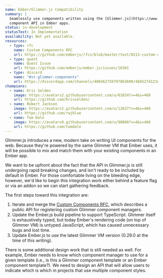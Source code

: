 ```yaml
---
name: Ember/Glimmer.js Compatibility
summary: |
  Seamlessly use components written using the [Glimmer.js](https://www.glimmerjs.com)
  component API in Ember apps.
status: in-development
statusText: In Implementation
availability: Not yet available.
resources:
  - type: rfc
    name: Custom Components RFC
    url: https://github.com/emberjs/rfcs/blob/master/text/0213-custom-components.md
  - type: quest
    name: Quest Issue
    url: https://github.com/emberjs/ember.js/issues/16301
  - type: discord
    name: "#st-glimmer-components"
    url: https://discordapp.com/channels/480462759797063690/484527412160364574
champions:
  - name: Kris Selden
    image: https://avatars2.githubusercontent.com/u/61024?v=4&s=460
    url: https://github.com/krisselden/
  - name: Robert Jackson
    image: https://avatars2.githubusercontent.com/u/12637?v=4&s=460
    url: https://github.com/rwjblue
  - name: Tom Dale
    image: https://avatars0.githubusercontent.com/u/90888?v=4&s=460
    url: https://github.com/tomdale
---
```

Glimmer.js introduces a new, modern take on writing UI components for the
web. Because they're powered by the same Glimmer VM that Ember uses, it
will be possible to mix and match them with your existing components in an
Ember app.

We want to be upfront about the fact that the API in Glimmer.js is still
undergoing rapid breaking changes, and isn't ready to be included by
default in Ember. For those comfortable living on the bleeding edge,
however, we'd like to begin this integration work either behind a feature
flag or via an addon so we can start gathering feedback.

The first steps toward this integration are:

1. Iterate and merge the [Custom Components RFC](https://github.com/emberjs/rfcs/blob/master/text/0213-custom-components.md),
   which describes a public API for registering custom Glimmer component managers.
2. Update the Ember.js build pipeline to support TypeScript. Glimmer itself is exhaustively
   typed, but today Ember's rendering code (on top of Glimmer VM) is untyped JavaScript, which
   has caused unnecessary bugs and lost time.
3. Update Ember.js to use the latest Glimmer VM version (0.29.0 at the time of this writing).

There is some additional design work that is still needed as well. For example, Ember needs to
know which component manager to use for a given template (i.e., is this a Glimmer component
template or an Ember component template?). We need to design an API that will allow users to
indicate which is which in projects that use multiple component styles.
